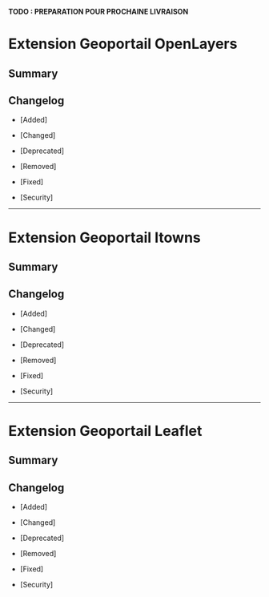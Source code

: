 **TODO : PREPARATION POUR PROCHAINE LIVRAISON**

# Extension Geoportail OpenLayers

## Summary

## Changelog

* [Added]

* [Changed]

* [Deprecated]

* [Removed]

* [Fixed]

* [Security]

---

# Extension Geoportail Itowns

## Summary

 
## Changelog

* [Added]

* [Changed]

* [Deprecated]

* [Removed]

* [Fixed]

* [Security]

---

# Extension Geoportail Leaflet

## Summary

## Changelog

* [Added]

* [Changed]

* [Deprecated]

* [Removed]

* [Fixed]

* [Security]


